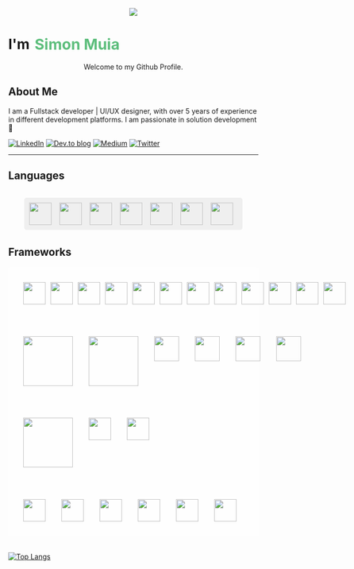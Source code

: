 <p align="center">
  <img src="https://capsule-render.vercel.app/api?text=Hey there 👋!&animation=fadeIn&type=waving&color=gradient&height=100"/>
</p>
<h1 align="center" style="display:flex;gap:10px;align-items:center">I'm <span style="color:#5DBE7C;font-size:30px;font-weight:bold;">Simon Muia</span></h1>

<p align="center">Welcome to my Github Profile.</p>

<h2>About Me</h2>

I am a Fullstack developer | UI/UX designer, with over 5 years of experience in different development platforms. I am passionate in solution development :100:
<!-- social links -->

 [![LinkedIn](https://img.shields.io/badge/linkedin-%230077B5.svg?style=for-the-badge&logo=linkedin&logoColor=white)](https://www.linkedin.com/in/simonmuia/)
 [![Dev.to blog](https://img.shields.io/badge/dev.to-0A0A0A?style=for-the-badge&logo=dev.to&logoColor=white)](https://dev.to/simonmuia)
 [![Medium](https://img.shields.io/badge/Medium-12100E?style=for-the-badge&logo=medium&logoColor=white)](https://medium.com/@simonmuia38)
 [![Twitter](https://img.shields.io/badge/Twitter-%231DA1F2.svg?style=for-the-badge&logo=Twitter&logoColor=white)](https://twitter.com/simonmuia38)

<hr/>

<h2>Languages</h2>

<div align="left" style="display:flex; gap:1rem;margin:2rem; background-color:#efefef; padding:10px; border-radius:5px;">

 <img src="https://cdn.jsdelivr.net/gh/devicons/devicon/icons/javascript/javascript-original.svg" width="45" />
<img src="https://cdn.jsdelivr.net/gh/devicons/devicon/icons/python/python-original-wordmark.svg" width="45" />
<img src="https://cdn.jsdelivr.net/gh/devicons/devicon/icons/php/php-original.svg" width="45"/>
<img src="https://cdn.jsdelivr.net/gh/devicons/devicon/icons/cplusplus/cplusplus-original.svg" width="45" />
<img src="https://cdn.jsdelivr.net/gh/devicons/devicon/icons/c/c-original.svg" width="45" />
<img src="https://cdn.jsdelivr.net/gh/devicons/devicon/icons/html5/html5-original.svg" width="45" />
<img src="https://cdn.jsdelivr.net/gh/devicons/devicon/icons/css3/css3-original.svg" width="45" />
</div>

<h2>Frameworks</h2>

<div align="left" style="display:grid; gap:4rem; margin-bottom:2rem;background-color:#fefefe; padding:30px; border-radius:5px;">
<div style="grid-row: 1; width:100%;display:flex;justify-content:space-between;gap:10px">
 <img src="https://cdn.jsdelivr.net/gh/devicons/devicon/icons/react/react-original-wordmark.svg" width="45"/>
 <img src="https://cdn.jsdelivr.net/gh/devicons/devicon/icons/flutter/flutter-original.svg" width="45" />
<img src="https://cdn.jsdelivr.net/gh/devicons/devicon/icons/flask/flask-original-wordmark.svg" width="45" />  
<img src="https://cdn.jsdelivr.net/gh/devicons/devicon/icons/angularjs/angularjs-original.svg" width="45" />
<img src="https://cdn.jsdelivr.net/gh/devicons/devicon/icons/nextjs/nextjs-original.svg" width="45" />
<img src="https://cdn.jsdelivr.net/gh/devicons/devicon/icons/express/express-original.svg" width="45" />
<img src="https://cdn.jsdelivr.net/gh/devicons/devicon/icons/codeigniter/codeigniter-plain-wordmark.svg" width="45" />
<img src="https://cdn.jsdelivr.net/gh/devicons/devicon/icons/laravel/laravel-plain-wordmark.svg" width="45" />
<img src="https://cdn.jsdelivr.net/gh/devicons/devicon/icons/django/django-plain-wordmark.svg" width="45" />
<img src="https://cdn.jsdelivr.net/gh/devicons/devicon/icons/laravel/laravel-plain-wordmark.svg" width="45" />
<img src="https://cdn.jsdelivr.net/gh/devicons/devicon/icons/wordpress/wordpress-original.svg" width="45" />
<img src="https://cdn.jsdelivr.net/gh/devicons/devicon/icons/webflow/webflow-original.svg" width="45" />

</div>
<div style="grid-row: 2; width:100%;display:flex;justify-content:flex-start;gap:2rem">
  <img src="https://cdn.jsdelivr.net/gh/devicons/devicon/icons/amazonwebservices/amazonwebservices-original-wordmark.svg" width="100" />
  <img src="https://cdn.jsdelivr.net/gh/devicons/devicon/icons/googlecloud/googlecloud-original-wordmark.svg" width="100" />
  <img src="https://cdn.jsdelivr.net/gh/devicons/devicon/icons/postgresql/postgresql-original-wordmark.svg" width="50" />
   <img src="https://cdn.jsdelivr.net/gh/devicons/devicon/icons/mongodb/mongodb-original-wordmark.svg" width="50" />
<img src="https://cdn.jsdelivr.net/gh/devicons/devicon/icons/mysql/mysql-original-wordmark.svg" width="50" />
<img src="https://cdn.jsdelivr.net/gh/devicons/devicon/icons/firebase/firebase-plain-wordmark.svg" width="50" />

</div>
<div style="grid-row: 3; width:100%;display:flex;justify-content:flex-start;gap:2rem">
<img src="https://cdn.jsdelivr.net/gh/devicons/devicon/icons/tailwindcss/tailwindcss-original-wordmark.svg" width="100" />
<img src="https://cdn.jsdelivr.net/gh/devicons/devicon/icons/bootstrap/bootstrap-original-wordmark.svg" width="45" />
<img src="https://cdn.jsdelivr.net/gh/devicons/devicon/icons/materialui/materialui-original.svg" width="45" />
</div>

<div style="grid-row: 4; width:100%;display:flex;justify-content:flex-start;gap:2rem">
<img src="https://cdn.jsdelivr.net/gh/devicons/devicon/icons/figma/figma-original.svg" width="45" />
<img src="https://cdn2.iconfinder.com/data/icons/file-8/128/file_2-512.png" width="45" />
<img src="https://cdn4.iconfinder.com/data/icons/logos-and-brands/512/3_Xd_Adobe_logo_logos-512.png" width="45" />
<img src="https://cdn4.iconfinder.com/data/icons/logos-and-brands/512/23_Photoshop_Adobe_logo_logos-512.png" width="45" />
<img src="https://cdn4.iconfinder.com/data/icons/logos-and-brands/512/8_Premier_Pro_Adobe_logo_logos-512.png" width="45" />
<img src="https://cdn.jsdelivr.net/gh/devicons/devicon/icons/canva/canva-original.svg" width="45" />
</div>
</div>

[![Top Langs](https://github-readme-stats.vercel.app/api/top-langs/?username=simonmuia&hide_progress=true)](https://github.com/simonmuia/github-readme-stats)

<!--START_SECTION:waka-->
<!--END_SECTION:waka-->
